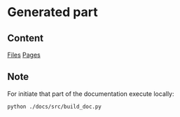 # Generated part

## Content

[Files]("generated/files.md")
[Pages]("generated/pages.md")

## Note

For initiate that part of the documentation execute locally:
```bash
python ./docs/src/build_doc.py
```
